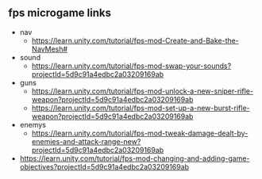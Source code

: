 ## fps microgame links
- nav
  - https://learn.unity.com/tutorial/fps-mod-Create-and-Bake-the-NavMesh#
- sound
  - https://learn.unity.com/tutorial/fps-mod-swap-your-sounds?projectId=5d9c91a4edbc2a03209169ab
- guns
  - https://learn.unity.com/tutorial/fps-mod-unlock-a-new-sniper-rifle-weapon?projectId=5d9c91a4edbc2a03209169ab
  - https://learn.unity.com/tutorial/fps-mod-set-up-a-new-burst-rifle-weapon?projectId=5d9c91a4edbc2a03209169ab
- enemys
  - https://learn.unity.com/tutorial/fps-mod-tweak-damage-dealt-by-enemies-and-attack-range-new?projectId=5d9c91a4edbc2a03209169ab
- https://learn.unity.com/tutorial/fps-mod-changing-and-adding-game-objectives?projectId=5d9c91a4edbc2a03209169ab

